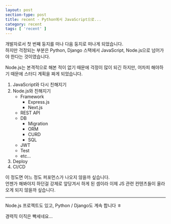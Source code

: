 ```yaml
---
layout: post
section-type: post
title: recent - Python에서 JavaScript으로...
category: recent
tags: [ 'recent' ]
---
```


개발자로서 첫 번째 둥지를 떠나 다음 둥지로 떠나게 되었습니다.  
하지만 걱정되는 부분은 Python, Django 스택에서 JavaScript, Node.js으로 넘어가야 한다는 것이였습니다.  

Node.js는 본격적으로 해본 적이 없기 때문에 걱정이 많이 되긴 하지만, 어차피 해야하기 때문에 스터디 계획을 짜게 되었습니다.

1. JavaScript와 다시 친해지기
2. Node.js와 친해지기
    - Framework
        - Express.js
        - Next.js
    - REST API
    - DB
        - Migration
        - ORM
        - CURD
        - SQL
    - JWT
    - Test
    - etc...
3. Deploy
4. CI/CD

이 정도면 어느 정도 퍼포먼스가 나오지 않을까 싶습니다.  
언젠가 해봐야지 하던걸 강제로 앞당겨서 하게 된 셈이라 이제 JS 관련 컨텐츠들이 올라오게 되지 않을까 싶습니다.  

---

Node.js 프로젝트도 있고, Python / Django도 계속 합니다 ㅎ  

경력직 이직은 빡세네요...
